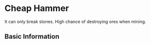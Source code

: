 # Cheap Hammer

It can only break stones. High chance of destroying ores when mining.

## Basic Information
